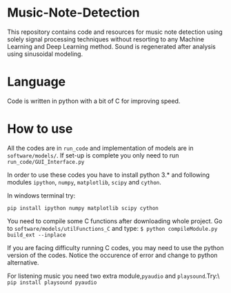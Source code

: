 # Music-Note-Detection
This repository contains code and resources for music note detection using solely signal processing techniques without resorting to any Machine Learning and Deep Learning method. Sound is regenerated after analysis using sinusoidal modeling.
# Language
Code is written in python with a bit of C for improving speed.
# How to use
All the codes are in  `run_code` and implementation of models are in `software/models/`. If set-up is complete you only need to run `run_code/GUI_Interface.py`

In order to use these codes you have to install python 3.* and following modules `ipython`, `numpy`, `matplotlib`, `scipy` and `cython`.

In windows terminal try:

`pip install ipython numpy matplotlib scipy cython`

You need to compile some C functions after downloading whole project. Go to `software/models/utilFunctions_C` and type:
`$ python compileModule.py build_ext --inplace`

If you are facing difficulty running C codes, you may need to use the python version of the codes. Notice the occurence of error and change to python alternative.

For listening music you need two extra module,`pyaudio` and `playsound`.Try:\\
`pip install playsound pyaudio`
